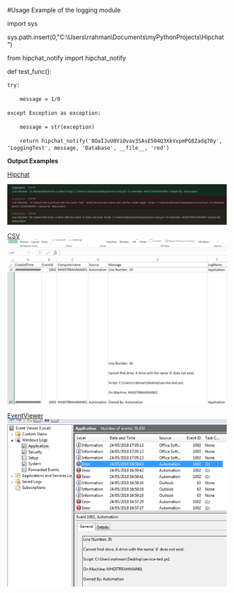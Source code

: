 #Usage Example of the logging module

import sys
 
sys.path.insert(0,"C:\\Users\\rrahman\\Documents\\myPythonProjects\\Hipchat")
 
from hipchat_notify import hipchat_notify
 
 
def test_func():
 
    try:
 
        message = 1/0
 
    except Exception as exception:
 
        message = str(exception)
 
        return hipchat_notify('8OaIJuU0ViOvav3SAsE504Q3XkVxpmPG8Zadq70y', 'LoggingTest', message, 'Database', __file__, 'red')

<b>Output Examples</b>

<u>Hipchat</u>

![alt text](https://github.com/solarez1/rezwanrahman/blob/master/Hipchat/image2018-5-24_17-0-17.png)

<u>CSV</u>
![alt text](https://github.com/solarez1/rezwanrahman/blob/master/Hipchat/image2018-5-24_17-7-7.png)

<u>EventViewer</u>
![alt text](https://github.com/solarez1/rezwanrahman/blob/master/Hipchat/image2018-5-24_17-8-2.png)
